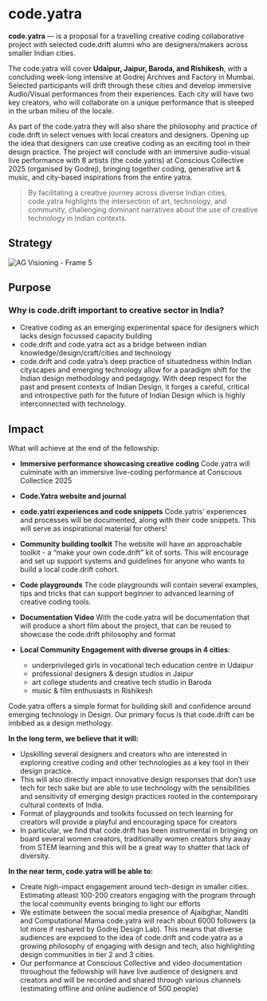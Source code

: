 # code.yatra

**code.yatra** — is a proposal for a travelling creative coding collaborative project with selected code.drift alumni who are designers/makers across smaller Indian cities. 
	
The code.yatra will cover **Udaipur, Jaipur, Baroda, and Rishikesh**, with a concluding week-long intensive at Godrej Archives and Factory in Mumbai. Selected participants will drift through these cities and develop immersive Audio/Visual performances from their experiences. Each city will have two key creators, who will collaborate on a unique performance that is steeped in the urban milieu of the locale. 

As part of the code.yatra they will also share the philosophy and practice of code.drift in select venues with local creators and designers. Opening up the idea that designers can use creative coding as an exciting tool in their design practice. 
The project will conclude with an immersive audio-visual live performance with 8 artists (the code.yatris) at Conscious Collective 2025 (organised by Godrej), bringing together coding, generative art & music, and city-based inspirations from the entire yatra.


> By facilitating a creative journey across diverse Indian cities, code.yatra highlights the intersection of art, technology, and community, challenging dominant narratives about the use of creative technology in Indian contexts.

## Strategy

![AG Visioning - Frame 5](https://github.com/user-attachments/assets/5f72ac90-5aaf-4fb3-bd9d-8f97ca12eaf1)

## Purpose

### Why is code.drift important to creative sector in India?

- Creative coding as an emerging experimental space for designers which lacks design focussed capacity building
- code.drift and code.yatra act as a bridge between indian knowledge/design/craft/cities and technology 
- code.drift and code.yatra’s deep practice of situatedness within Indian cityscapes and emerging technology allow for a paradigm shift for the Indian design methodology and pedagogy. With deep respect for the past and present contexts of Indian Design, it forges a careful, critical and introspective path for the future of Indian Design which is highly interconnected with technology.


## Impact

What will achieve at the end of the fellowship:
- **Immersive performance showcasing creative coding** 
		Code.yatra will culminate with an immersive live-coding performance at Conscious Collectice 2025
		
- **Code.Yatra website and journal**
- **code.yatri experiences and code snippets**
  Code.yatris’ experiences and processes will be documented, along with their code snippets. This will serve as inspirational material for others! 
- **Community building toolkit**
  The website will have an approachable toolkit - a “make your own code.drift” kit of sorts. This will encourage and set up support systems and guidelines for anyone who wants to build a local code.drift cohort. 

- **Code playgrounds**
	The code playgrounds will contain several examples, tips and tricks that can support beginner to advanced learning of creative coding tools.

- **Documentation Video** 
	With the code.yatra will be documentation that will produce a short film about the project, that can be reused to showcase the code.drift philosophy and format
	
- **Local Community Engagement with diverse groups in 4 cities**:
  - underprivileged girls in vocational tech education centre in Udaipur
  - professional designers & design studios in Jaipur
  - art college students and creative tech studio in Baroda
  - music & film enthusiasts in Rishikesh
 

Code.yatra offers a simple format for building skill and confidence around emerging technology in Design. Our primary focus is that code.drift can be imbibed as a design methology. 

**In the long term, we believe that it will:**

- Upskilling several designers and creators who are interested in exploring creative coding and other technologies as a key tool in their design practice.
- This will also directly impact innovative design responses that don’t use tech for tech sake but are able to use technology with the sensibilities and sensitivity of emerging design practices rooted in the contemporary cultural contexts of India.
- Format of playgrounds and toolkits focussed on tech learning for creators will provide a playful and encouraging space for creators
- In particular, we find that code.drift has been instrumental in bringing on board several women creators, traditionally women creators shy away from STEM learning and this will be a great way to shatter that lack of diversity.

**In the near term, code.yatra will be able to:**

- Create high-impact engagement around tech-design in smaller cities. Estimating atleast 100-200 creators engaging with the program through the local community events bringing to light our efforts
- We estimate between the social media presence of Ajaibghar, Nanditi and Computational Mama code.yatra will reach about 6000 followers (a lot more if reshared by Godrej Design Lab). This means that diverse audiences are exposed to the idea of code.drift and code.yatra as a growing philosophy of engaging with design and tech, also highlighting design communities in tier 2 and 3 cities.
- Our performance at Conscious Collective and video documentation throughout the fellowship will have live audience of designers and creators and will be recorded and shared through various channels (estimating offline and online audience of 500 people)
